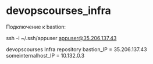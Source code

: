 # devopscourses_infra

Подключение к bastion:

ssh -i ~/.ssh/appuser appuser@35.206.137.43 

devopscourses Infra repository
bastion_IP = 35.206.137.43
someinternalhost_IP = 10.132.0.3

